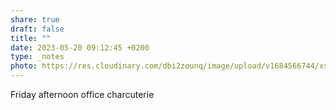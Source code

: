 ```yaml
---
share: true
draft: false
title: ""
date: 2023-05-20 09:12:45 +0200
type: _notes
photo: https://res.cloudinary.com/dbi2zounq/image/upload/v1684566744/xsjar0otfn0b45hhmukg.jpg
---
```


Friday afternoon office charcuterie 
